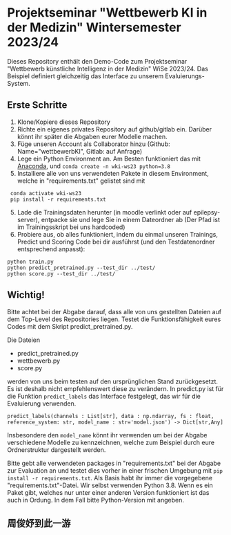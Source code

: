 # Projektseminar "Wettbewerb KI in der Medizin" Wintersemester 2023/24
Dieses Repository enthält den Demo-Code zum Projektseminar "Wettbewerb künstliche Intelligenz in der Medizin" WiSe 2023/24. Das Beispiel definiert gleichzeitig das Interface zu unserem Evaluierungs-System.

## Erste Schritte

1. Klone/Kopiere dieses Repository
2. Richte ein eigenes privates Repository auf github/gitlab ein. Darüber könnt ihr später die Abgaben eurer Modelle machen. 
3. Füge unseren Account als Collaborator hinzu (Github: Name="wettbewerbKI", Gitlab: auf Anfrage)
3. Lege ein Python Environment an. Am Besten funktioniert das mit [Anaconda](https://www.anaconda.com/products/distribution), und `conda create -n wki-ws23 python=3.8`
4. Installiere alle von uns verwendeten Pakete in diesem Environment, welche in "requirements.txt" gelistet sind mit
```
 conda activate wki-ws23
 pip install -r requirements.txt
``` 
5. Lade die Trainingsdaten herunter (in moodle verlinkt oder auf epilepsy-server), entpacke sie und lege Sie in einem Dateordner ab (Der Pfad ist im Trainingsskript bei uns hardcoded)
5. Probiere aus, ob alles funktioniert, indem du einmal unseren Trainings, Predict und Scoring Code bei dir ausführst (und den Testdatenordner entsprechend anpasst):
```
python train.py
python predict_pretrained.py --test_dir ../test/
python score.py --test_dir ../test/
```

## Wichtig!

Bitte achtet bei der Abgabe darauf, dass alle von uns gestellten Dateien auf dem Top-Level des Repositories liegen. Testet die Funktionsfähigkeit eures Codes mit dem Skript predict_pretrained.py. 

Die Dateien 
- predict_pretrained.py
- wettbewerb.py
- score.py

werden von uns beim testen auf den ursprünglichen Stand zurückgesetzt. Es ist deshalb nicht empfehlenswert diese zu verändern. In predict.py ist für die Funktion `predict_labels` das Interface festgelegt, das wir für die Evaluierung verwenden.

`predict_labels(channels : List[str], data : np.ndarray, fs : float, reference_system: str, model_name : str='model.json') -> Dict[str,Any]`

Insbesondere den `model_name` könnt ihr verwenden um bei der Abgabe verschiedene Modelle zu kennzeichnen, welche zum Beispiel durch eure Ordnerstruktur dargestellt werden. 

Bitte gebt alle verwendeten packages in "requirements.txt" bei der Abgabe zur Evaluation an und testet dies vorher in einer frischen Umgebung mit `pip install -r requirements.txt`. Als Basis habt ihr immer die vorgegebene "requirements.txt"-Datei. Wir selbst verwenden Python 3.8. Wenn es ein Paket gibt, welches nur unter einer anderen Version funktioniert ist das auch in Ordung. In dem Fall bitte Python-Version mit angeben.

## 周俊妤到此一游